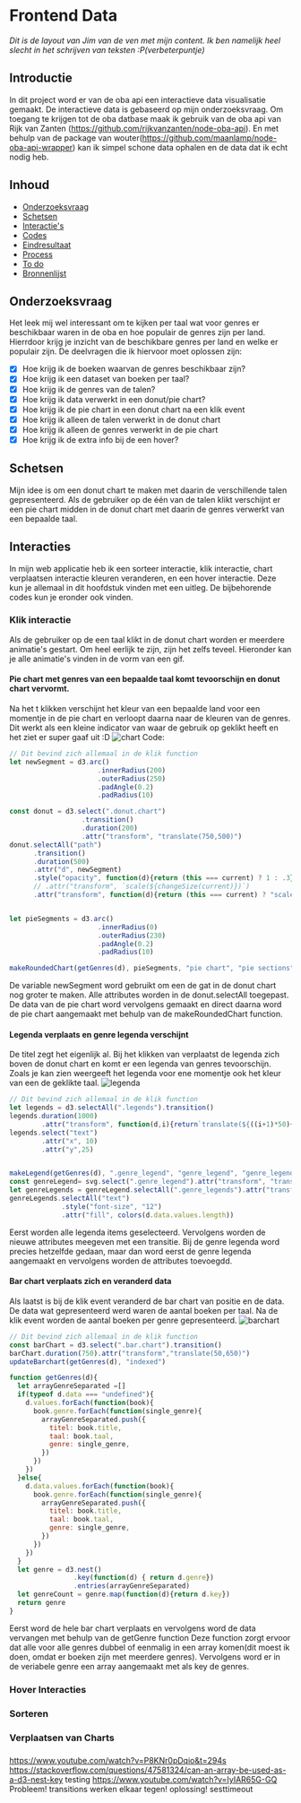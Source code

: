 # Frontend Data
_Dit is de layout van Jim van de ven met mijn content. Ik ben namelijk heel slecht in het schrijven van teksten :P(verbeterpuntje)_
## Introductie
In dit project word er van de oba api een interactieve data visualisatie gemaakt. De interactieve data is gebaseerd op mijn onderzoeksvraag. Om toegang te krijgen tot de oba datbase maak ik gebruik van de oba api van Rijk van Zanten (https://github.com/rijkvanzanten/node-oba-api). En met behulp van de package van wouter(https://github.com/maanlamp/node-oba-api-wrapper) kan ik simpel schone data ophalen en de data dat ik echt nodig heb.

## Inhoud
* [Onderzoeksvraag](#Onderzoeksvraag)
* [Schetsen](#Schetsen)
* [Interactie's](#Interacties)
* [Codes ](#early-drawings-of-the-visualisation)
* [Eindresultaat](#exploring-the-api)
* [Process](#process)
* [To do](#still-to-do)
* [Bronnenlijst](#bronnen)


## Onderzoeksvraag
Het leek mij wel interessant om te kijken per taal wat voor genres er beschikbaar waren in de oba en hoe populair de genres zijn per land. Hierrdoor krijg je inzicht van de beschikbare genres per land en welke er populair zijn. De deelvragen die ik hiervoor moet oplossen zijn:  
- [x] Hoe krijg ik de boeken waarvan de genres beschikbaar zijn?
- [x] Hoe krijg ik een dataset van boeken per taal?
- [x] Hoe krijg ik de genres van de talen?
- [x] Hoe krijg ik data verwerkt in een donut/pie chart?
- [x] Hoe krijg ik de pie chart in een donut chart na een klik event
- [x] Hoe krijg ik alleen de talen verwerkt in de donut chart
- [x] Hoe krijg ik alleen de genres verwerkt in de pie chart
- [x] Hoe krijg ik de extra info bij de een hover?

## Schetsen
Mijn idee is om een donut chart te maken met daarin de verschillende talen gepresenteerd. Als de gebruiker op de één van de talen klikt verschijnt er een pie chart midden in de donut chart met daarin de genres verwerkt van een bepaalde taal.

## Interacties
In mijn web applicatie heb ik een sorteer interactie, klik interactie, chart verplaatsen interactie kleuren veranderen, en een hover interactie. Deze kun je allemaal in dit hoofdstuk vinden met een uitleg. De bijbehorende codes kun je eronder ook vinden.
### Klik interactie
Als de gebruiker op de een taal klikt in de donut chart worden er meerdere animatie's gestart. Om heel eerlijk te zijn, zijn het zelfs teveel. Hieronder kan je alle animatie's vinden in de vorm van een gif.

#### Pie chart met genres van een bepaalde taal komt tevoorschijn en donut chart vervormt.
Na het t klikken verschijnt het kleur van een bepaalde land voor een momentje in de pie chart en verloopt daarna naar de kleuren van de genres. Dit werkt als een kleine indicator van waar de gebruik op geklikt heeft en het ziet er super gaaf uit :D
![chart](/images/donut_piechartANIMATIE.gif)
Code:
```js
// Dit bevind zich allemaal in de klik function
let newSegment = d3.arc()
                      .innerRadius(200)
                      .outerRadius(250)
                      .padAngle(0.2)
                      .padRadius(10)

const donut = d3.select(".donut.chart")
                  .transition()
                  .duration(200)
                  .attr("transform", "translate(750,500)")
donut.selectAll("path")
      .transition()
      .duration(500)
      .attr("d", newSegment)
      .style("opacity", function(d){return (this === current) ? 1 : .3})
      // .attr("transform", `scale(${changeSize(current)})`)
      .attr("transform", function(d){return (this === current) ? "scale(1.3)" : "scale(1.2)"})


let pieSegments = d3.arc()
                      .innerRadius(0)
                      .outerRadius(230)
                      .padAngle(0.2)
                      .padRadius(10)

makeRoundedChart(getGenres(d), pieSegments, "pie chart", "pie sections", "indexed", colors(d.data.values.length),false, false)
```
De variable newSegment word gebruikt om een de gat in de donut chart nog groter te maken. Alle attributes worden in de donut.selectAll toegepast. De data van de pie chart word vervolgens gemaakt en direct daarna word de pie chart aangemaakt met behulp van de makeRoundedChart function.

#### Legenda verplaats en genre legenda verschijnt
De titel zegt het eigenlijk al. Bij het klikken van verplaatst de legenda zich boven de donut chart en komt er een legenda van genres tevoorschijn. Zoals je kan zien weergeeft het legenda voor ene momentje ook het kleur van een de geklikte taal.
![legenda](/images/legendaANIMATIE.gif)
```js
// Dit bevind zich allemaal in de klik function
let legends = d3.selectAll(".legends").transition()
legends.duration(1000)
        .attr("transform", function(d,i){return`translate(${((i+1)*50)+550},120)`})
legends.select("text")
        .attr("x", 10)
        .attr("y",25)


makeLegend(getGenres(d), ".genre_legend", "genre_legend", "genre_legends", "indexed",colors(d.data.values.length), 35, 16, 25)
const genreLegend= svg.select(".genre_legend").attr("transform", "translate(50,40)")
let genreLegends = genreLegend.selectAll(".genre_legends").attr("transform", function(d,i){return`translate(0,${(i+1)*30})`})
genreLegends.selectAll("text")
             .style("font-size", "12")
             .attr("fill", colors(d.data.values.length))
```
Eerst worden alle legenda items geselecteerd. Vervolgens worden de nieuwe attributes meegeven met een transitie.
Bij de genre legenda word precies hetzelfde gedaan, maar dan word eerst de genre legenda aangemaakt en vervolgens worden de attributes toevoegdd.


#### Bar chart verplaats zich en veranderd data
Als laatst is bij de klik event veranderd de bar chart van positie en de data. De data wat gepresenteerd werd waren de aantal boeken per taal. Na de klik event worden de aantal boeken per genre gepresenteerd.
![barchart](/images/barchartANIMATIE.gif)
```js
// Dit bevind zich allemaal in de klik function
const barChart = d3.select(".bar.chart").transition()
barChart.duration(750).attr("transform","translate(50,650)")
updateBarchart(getGenres(d), "indexed")

function getGenres(d){
  let arrayGenreSeparated =[]
  if(typeof d.data === "undefined"){
    d.values.forEach(function(book){
      book.genre.forEach(function(single_genre){
        arrayGenreSeparated.push({
          titel: book.title,
          taal: book.taal,
          genre: single_genre,
        })
      })
    })
  }else{
    d.data.values.forEach(function(book){
      book.genre.forEach(function(single_genre){
        arrayGenreSeparated.push({
          titel: book.title,
          taal: book.taal,
          genre: single_genre,
        })
      })
    })
  }
  let genre = d3.nest()
                .key(function(d) { return d.genre})
                .entries(arrayGenreSeparated)
  let genreCount = genre.map(function(d){return d.key})
  return genre
}

```
Eerst word de hele bar chart verplaats en vervolgens word de data vervangen met behulp van de getGenre function Deze function zorgt ervoor dat alle voor alle genres dubbel of eenmalig in een array komen(dit moest ik doen, omdat er boeken zijn met meerdere genres). Vervolgens word er in de veriabele genre een array aangemaakt met als key de genres. 
### Hover Interacties

### Sorteren

### Verplaatsen van Charts

###
https://www.youtube.com/watch?v=P8KNr0pDqio&t=294s
https://stackoverflow.com/questions/47581324/can-an-array-be-used-as-a-d3-nest-key
testing
https://www.youtube.com/watch?v=IyIAR65G-GQ
Probleem! transitions werken elkaar tegen! oplossing! sesttimeout
